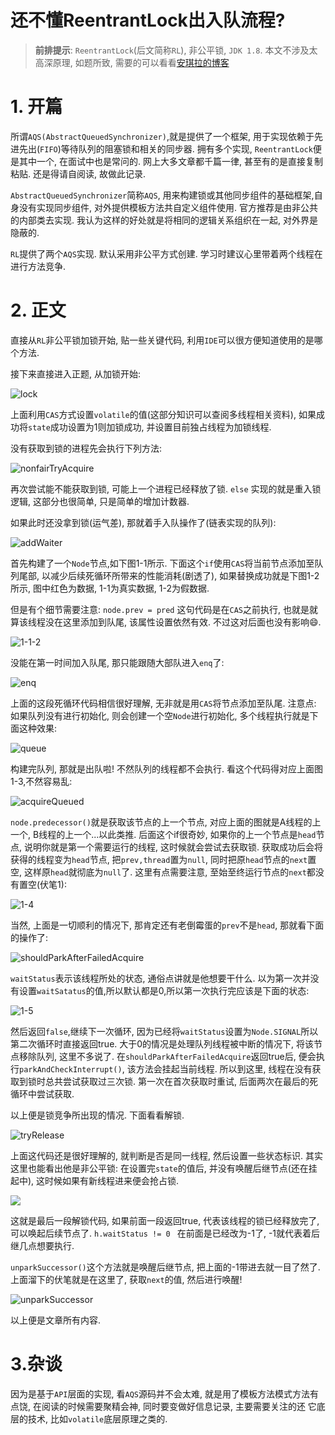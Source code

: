 # 还不懂ReentrantLock出入队流程?

>  **前排提示**: `ReentrantLock`(后文简称`RL`), 非公平锁, `JDK 1.8`. 本文不涉及太高深原理, 如题所致, 需要的可以看看[安琪拉的博客](https://juejin.cn/user/1310273593678798/posts)

# 1. 开篇

所谓`AQS(AbstractQueuedSynchronizer)`,就是提供了一个框架, 用于实现依赖于先进先出(`FIFO`)等待队列的阻塞锁和相关的同步器. 拥有多个实现, `ReentrantLock`便是其中一个, 在面试中也是常问的. 网上大多文章都千篇一律, 甚至有的是直接复制粘贴. 还是得请自阅读, 故做此记录.

`AbstractQueuedSynchronizer`简称`AQS`, 用来构建锁或其他同步组件的基础框架,自身没有实现同步组件, 对外提供模板方法共自定义组件使用. 官方推荐是由非公共的内部类去实现. 我认为这样的好处就是将相同的逻辑关系组织在一起, 对外界是隐蔽的.

`RL`提供了两个`AQS`实现. 默认采用非公平方式创建. 学习时建议心里带着两个线程在进行方法竞争.

# 2. 正文

直接从`RL`非公平锁加锁开始, 贴一些关键代码, 利用`IDE`可以很方便知道使用的是哪个方法. 

接下来直接进入正题, 从加锁开始:

![lock](..\image\lock.png)

上面利用`CAS`方式设置`volatile`的值(这部分知识可以查阅多线程相关资料), 如果成功将`state`成功设置为1则加锁成功, 并设置目前独占线程为加锁线程. 

没有获取到锁的进程先会执行下列方法:

![nonfairTryAcquire](..\image\nonfairTryAcquire.png)

再次尝试能不能获取到锁, 可能上一个进程已经释放了锁. `else` 实现的就是重入锁逻辑, 这部分也很简单, 只是简单的增加计数器. 

如果此时还没拿到锁(运气差), 那就着手入队操作了(链表实现的队列):

![addWaiter](..\image\addWaiter.png)

首先构建了一个`Node`节点,如下图1-1所示. 下面这个`if`使用`CAS`将当前节点添加至队列尾部, 以减少后续死循环所带来的性能消耗(剧透了), 如果替换成功就是下图1-2所示, 图中红色为数据, 1-1为真实数据, 1-2为假数据. 

但是有个细节需要注意: `node.prev = pred` 这句代码是在`CAS`之前执行, 也就是就算该线程没在这里添加到队尾, 该属性设置依然有效. 不过这对后面也没有影响😄.

![1-1-2](..\image\1-1-2.png)

没能在第一时间加入队尾, 那只能跟随大部队进入`enq`了:

![enq](..\image\enq.png)

上面的这段死循环代码相信很好理解, 无非就是用`CAS`将节点添加至队尾. 注意点: 如果队列没有进行初始化, 则会创建一个空`Node`进行初始化, 多个线程执行就是下面这种效果:

![queue](..\image\queue.png)

构建完队列, 那就是出队啦! 不然队列的线程都不会执行. 看这个代码得对应上面图1-3,不然容易乱:

![acquireQueued](..\image\acquireQueued.png)

`node.predecessor()`就是获取该节点的上一个节点, 对应上面的图就是A线程的上一个, B线程的上一个...以此类推. 后面这个if很奇妙, 如果你的上一个节点是`head`节点, 说明你就是第一个需要运行的线程, 这时候就会尝试去获取锁. 获取成功后会将获得的线程变为`head`节点, 把`prev,thread`置为`null`, 同时把原`head`节点的`next`置空, 这样原`head`就彻底为`null`了. 这里有点需要注意, 至始至终运行节点的`next`都没有置空(伏笔1):

![1-4](..\image\1-4.png)

当然, 上面是一切顺利的情况下, 那肯定还有老倒霉蛋的`prev`不是`head`, 那就看下面的操作了:

![shouldParkAfterFailedAcquire](..\image\shouldParkAfterFailedAcquire.png)

`waitStatus`表示该线程所处的状态, 通俗点讲就是他想要干什么. 以为第一次并没有设置`waitSatatus`的值,所以默认都是0,所以第一次执行完应该是下面的状态:

![1-5](..\image\1-5.png)

然后返回`false`,继续下一次循环, 因为已经将`waitStatus`设置为`Node.SIGNAL`所以第二次循环时直接返回true. 大于0的情况是处理队列线程被中断的情况下, 将该节点移除队列, 这里不多说了. 在`shouldParkAfterFailedAcquire`返回true后, 便会执行`parkAndCheckInterrupt()`, 该方法会挂起当前线程. 所以到这里, 线程在没有获取到锁时总共尝试获取过三次锁. 第一次在首次获取时重试, 后面两次在最后的死循环中尝试获取. 

以上便是锁竞争所出现的情况. 下面看看解锁.

![tryRelease](..\image\tryRelease.png)

上面这代码还是很好理解的, 就判断是否是同一线程, 然后设置一些状态标识. 其实这里也能看出他是非公平锁: 在设置完`state`的值后, 并没有唤醒后继节点(还在挂起中), 这时候如果有新线程进来便会抢占锁.

![](..\image\release.png)

这就是最后一段解锁代码, 如果前面一段返回true, 代表该线程的锁已经释放完了, 可以唤起后续节点了. `h.waitStatus != 0 ` 在前面是已经改为-1了, -1就代表着后继几点想要执行.

`unparkSuccessor()`这个方法就是唤醒后继节点, 把上面的-1带进去就一目了然了. 上面溜下的伏笔就是在这里了, 获取`next`的值, 然后进行唤醒!

![unparkSuccessor](..\image\unparkSuccessor.png)

以上便是文章所有内容.

# 3.杂谈

因为是基于`API`层面的实现, 看`AQS`源码并不会太难, 就是用了模板方法模式方法有点饶, 在阅读的时候需要聚精会神, 同时要变做好信息记录, 主要需要关注的还 它底层的技术, 比如`volatile`底层原理之类的. 